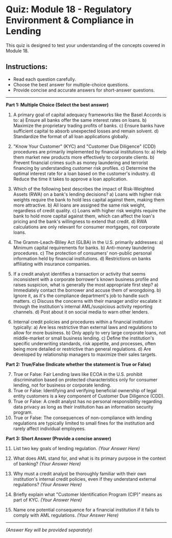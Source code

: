 # Quiz: Module 18 - Regulatory Environment & Compliance in Lending

This quiz is designed to test your understanding of the concepts covered in Module 18.

## Instructions:
*   Read each question carefully.
*   Choose the best answer for multiple-choice questions.
*   Provide concise and accurate answers for short-answer questions.

---

**Part 1: Multiple Choice (Select the best answer)**

1.  A primary goal of capital adequacy frameworks like the Basel Accords is to:
    a)  Ensure all banks offer the same interest rates on loans.
    b)  Maximize the proprietary trading profits of banks.
    c)  Ensure banks have sufficient capital to absorb unexpected losses and remain solvent.
    d)  Standardize the format of all loan applications globally.

2.  "Know Your Customer" (KYC) and "Customer Due Diligence" (CDD) procedures are primarily implemented by financial institutions to:
    a)  Help them market new products more effectively to corporate clients.
    b)  Prevent financial crimes such as money laundering and terrorist financing by understanding customer risk profiles.
    c)  Determine the optimal interest rate for a loan based on the customer's industry.
    d)  Reduce the time it takes to approve a loan application.

3.  Which of the following best describes the impact of Risk-Weighted Assets (RWA) on a bank's lending decisions?
    a)  Loans with higher risk weights require the bank to hold less capital against them, making them more attractive.
    b)  All loans are assigned the same risk weight, regardless of credit quality.
    c)  Loans with higher risk weights require the bank to hold more capital against them, which can affect the loan's pricing and the bank's willingness to extend that credit.
    d)  RWA calculations are only relevant for consumer mortgages, not corporate loans.

4.  The Gramm-Leach-Bliley Act (GLBA) in the U.S. primarily addresses:
    a)  Minimum capital requirements for banks.
    b)  Anti-money laundering procedures.
    c)  The protection of consumers' non-public personal information held by financial institutions.
    d)  Restrictions on banks affiliating with insurance companies.

5.  If a credit analyst identifies a transaction or activity that seems inconsistent with a corporate borrower's known business profile and raises suspicion, what is generally the most appropriate first step?
    a)  Immediately contact the borrower and accuse them of wrongdoing.
    b)  Ignore it, as it's the compliance department's job to handle such matters.
    c)  Discuss the concerns with their manager and/or escalate it through the institution's internal AML/suspicious activity reporting channels.
    d)  Post about it on social media to warn other lenders.

6.  Internal credit policies and procedures within a financial institution typically:
    a)  Are less restrictive than external laws and regulations to allow for more business.
    b)  Only apply to very large corporate loans, not middle-market or small business lending.
    c)  Define the institution's specific underwriting standards, risk appetite, and processes, often being more detailed or restrictive than general regulations.
    d)  Are developed by relationship managers to maximize their sales targets.

**Part 2: True/False (Indicate whether the statement is True or False)**

7.  True or False: Fair Lending laws like ECOA in the U.S. prohibit discrimination based on protected characteristics only for consumer lending, not for business or corporate lending.
8.  True or False: Identifying and verifying beneficial ownership of legal entity customers is a key component of Customer Due Diligence (CDD).
9.  True or False: A credit analyst has no personal responsibility regarding data privacy as long as their institution has an information security program.
10. True or False: The consequences of non-compliance with lending regulations are typically limited to small fines for the institution and rarely affect individual employees.

**Part 3: Short Answer (Provide a concise answer)**

11. List two key goals of lending regulation.
    *(Your Answer Here)*

12. What does AML stand for, and what is its primary purpose in the context of banking?
    *(Your Answer Here)*

13. Why must a credit analyst be thoroughly familiar with their own institution's internal credit policies, even if they understand external regulations?
    *(Your Answer Here)*

14. Briefly explain what "Customer Identification Program (CIP)" means as part of KYC.
    *(Your Answer Here)*

15. Name one potential consequence for a financial institution if it fails to comply with AML regulations.
    *(Your Answer Here)*

---

*(Answer Key will be provided separately)*
